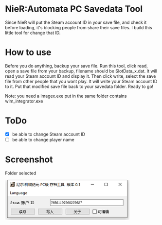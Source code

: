 # NieR:Automata PC Savedata Tool
Since NieR will put the Steam account ID in your save file, and check it before loading, it's blocking people from share their save files. 
I build this little tool for change that ID.

# How to use
Before you do anything, backup your save file.
Run this tool, click read, open a save file from your backup, filename should be SlotData_x.dat.
It will read your Steam account ID and display it.
Then click write, select the save file from other people that you want play.
It will write your Steam account ID to it.
Put that modified save file back to your savedata folder.
Ready to go!

Note: you need a imagex.exe put in the same folder contains wim_integrator.exe

# ToDo
- [x] be able to change Steam account ID
- [ ] be able to change player name

# Screenshot

Folder selected

![ss](https://raw.githubusercontent.com/424778940z/nier_automata_pc_savedata_tool/master/screenshot/ss.png)